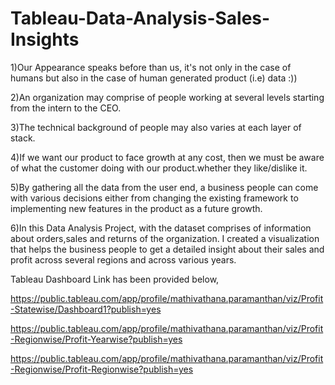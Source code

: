 # Tableau-Data-Analysis-Sales-Insights

1)Our Appearance speaks before than us, it's not only in the case of humans but also in the case of human generated product (i.e) data :))

2)An organization may comprise of people working at several levels starting from the intern to the CEO.

3)The technical background of people may also varies at each layer of stack.

4)If we want our product to face growth at any cost, then we must be aware of what the customer doing with our product.whether they like/dislike it.

5)By gathering all the data from the user end, a business people can come with various decisions either from changing the existing framework to implementing new features in the product as a future growth.

6)In this Data Analysis Project, with the dataset comprises of information about orders,sales and returns of the organization. I created a visualization that helps the business people to get a detailed insight about their sales and profit across several regions and across various years.

Tableau Dashboard Link has been provided below,

https://public.tableau.com/app/profile/mathivathana.paramanthan/viz/Profit-Statewise/Dashboard1?publish=yes

https://public.tableau.com/app/profile/mathivathana.paramanthan/viz/Profit-Regionwise/Profit-Yearwise?publish=yes

https://public.tableau.com/app/profile/mathivathana.paramanthan/viz/Profit-Regionwise/Profit-Regionwise?publish=yes
